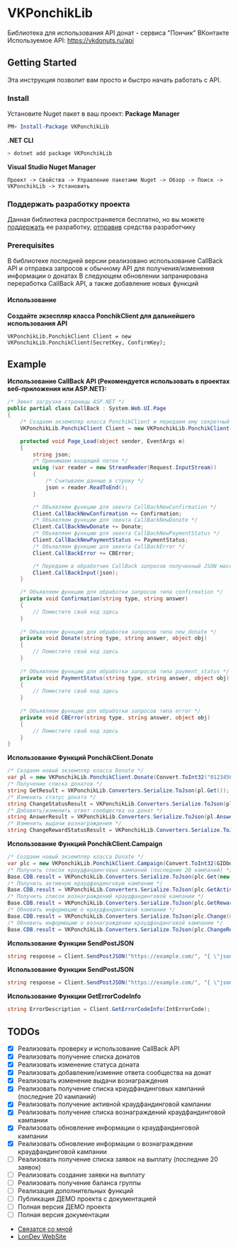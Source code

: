 # VKPonchikLib
Библиотека для использования API донат - сервиса "Пончик" ВКонтакте
Используемое API: https://vkdonuts.ru/api

## Getting Started
Эта инструкция позволит вам просто и быстро начать работать с API.

### Install
Установите Nuget пакет в ваш проект:
**Package Manager**
``` powershell
PM> Install-Package VKPonchikLib
```
**.NET CLI**
``` bash
> dotnet add package VKPonchikLib
```
**Visual Studio Nuget Manager**
```
Проект -> Свойства -> Управление пакетами Nuget -> Обзор -> Поиск -> VKPonchikLib -> Установить
```

### Поддержать разработку проекта
Данная библиотека распространяется бесплатно, но вы можете [поддержать](https://vk.com/app6887721_-138648450) ее разработку, [отправив](https://vk.com/app6887721_-138648450) средства разработчику

### Prerequisites
В библиотеке последней версии реализовано использование CallBack API и отправка запросов к обычному API для получения/изменения информации о донатах
В следующем обновлении запранирована переработка CallBack API, а также добавление новых функций

#### Использование
**Создайте экзеспляр класса PonchikClient для дальнейшего использования API**
```
VKPonchikLib.PonchikClient Client = new VKPonchikLib.PonchikClient(SecretKey, ConfirmKey);
```

## Example
**Использование CallBack API (Рекомендуется использовать в проектах веб-приложения или ASP.NET):**

```c#
/* Эвент загрузки страницы ASP.NET */
public partial class CallBack : System.Web.UI.Page
{
    /* Создаем экземпляр класса PonchikClient и передаем ему секретный ключ и код подтверждения */
    VKPonchikLib.PonchikClient Client = new VKPonchikLib.PonchikClient(Base.CDB.GroupID, Base.CDB.APIToken, Base.CDB.SecretKey, Base.CDB.ConfirmKey);

    protected void Page_Load(object sender, EventArgs e)
    {
        string json;
        /* Принимаем входящий поток */
        using (var reader = new StreamReader(Request.InputStream))
        {
            /* Считываем данные в строку */
            json = reader.ReadToEnd();
        }

        /* Объявляем функцию для эвента CallBackNewConfirmation */
        Client.CallBackNewConfirmation += Confirmation;
        /* Объявляем функцию для эвента CallBackNewDonate */
        Client.CallBackNewDonate += Donate;
        /* Объявляем функцию для эвента CallBackNewPaymentStatus */
        Client.CallBackNewPaymentStatus += PaymentStatus;
        /* Объявляем функцию для эвента CallBackError */
        Client.CallBackError += CBError;

        /* Передаем в обработчик CallBack запросов полученный JSON массив */
        Client.CallBackInput(json);
    }

    /* Объявляем функцию для обработки запросов типа confirmation */
    private void Confirmation(string type, string answer)
    {
        // Поместите свой код здесь
    }
    
    /* Объявляем функцию для обработки запросов типа new_donate */
    private void Donate(string type, string answer, object obj)
    {
        // Поместите свой код здесь
    }
    
    /* Объявляем функцию для обработки запросов типа payment_status */
    private void PaymentStatus(string type, string answer, object obj)
    {
        // Поместите свой код здесь
    }
    
    /* Объявляем функцию для обработки запросов типа error */
    private void CBError(string type, string answer, object obj)
    {
        // Поместите свой код здесь
    }
}
```

**Использование Функций PonchikClient.Donate**
```c#
/* Создаем новый экземпляр класса Donate */
var pl = new VKPonchikLib.PonchikClient.Donate(Convert.ToInt32("01234567"), "APIToken", "SecretKey", "ConfirmKey");
/* Получение списка донатов */
string GetResult = VKPonchikLib.Converters.Serialize.ToJson(pl.Get());
/* Изменить статус доната */
string ChangeStatusResult = VKPonchikLib.Converters.Serialize.ToJson(pl.ChangeStatus(0123456, "Status"));
/* Добавить/изменить ответ сообщества на донат */
string AnswerResult = VKPonchikLib.Converters.Serialize.ToJson(pl.Answer(0123456, "Answer"));
/* Изменить выдачи вознаграждения */
string ChangeRewardStatusResult = VKPonchikLib.Converters.Serialize.ToJson(pl.ChangeRewardStatus(0123456, "Status"));
```

**Использование Функций PonchikClient.Campaign**
```c#
/* Создаем новый экземпляр класса Donate */
var plc = new VKPonchikLib.PonchikClient.Campaign(Convert.ToInt32(GIDbox.Text), SecretKeybox.Text, ConfirmKeybox.Text);
/* Получить список краудфандинговых кампаний (последние 20 кампаний) */
Base.CDB.result = VKPonchikLib.Converters.Serialize.ToJson(plc.Get(new int[3] { 01234560, 01234561, 01234563 }));
/* Получить активную краудфандинговую кампанию */
Base.CDB.result = VKPonchikLib.Converters.Serialize.ToJson(plc.GetActive());
/* Получить список вознаграждений краудфандинговой кампании */
Base.CDB.result = VKPonchikLib.Converters.Serialize.ToJson(plc.GetRewards(0123456));
/* Обновить информацию о краудфандинговой кампании */
Base.CDB.result = VKPonchikLib.Converters.Serialize.ToJson(plc.Change(0123456, "Title", "Status", 0, 11000, 0, 0));
/* Обновить информацию о вознаграждении краудфандинговой кампании */
Base.CDB.result = VKPonchikLib.Converters.Serialize.ToJson(plc.ChangeReward(0123456, "Title", "Desc", 500, 0, "hidden"));
```

**Использование Функции SendPostJSON**
```c#
string response = Client.SendPostJSON("https://example.com/", "{ \"json\" }");
```

**Использование Функции SendPostJSON**
```c#
string response = Client.SendPostJSON("https://example.com/", "{ \"json\" }");
```

**Использование Функции GetErrorCodeInfo**
```c#
string ErrorDescription = Client.GetErrorCodeInfo(IntErrorCode);
```

## TODOs
- [x] Реализовать проверку и использование CallBack API
- [x] Реализовать получение списка донатов
- [x] Реализовать изменение статуса доната
- [x] Реализовать добавление/измение ответа сообщества на донат
- [x] Реализовать изменение выдачи вознаграждения
- [x] Реализовать получение списка краудфандинговых кампаний (последние 20 кампаний)
- [x] Реализовать получение активной краудфандинговой кампании
- [x] Реализовать получение списка вознаграждений краудфандинговой кампании
- [x] Реализовать обновление информации о краудфандинговой кампании
- [x] Реализовать обновление информации о вознаграждении краудфандинговой кампании
- [ ] Реализовать получение списка заявок на выплату (последние 20 заявок)
- [ ] Реализовать создание заявки на выплату
- [ ] Реализовать получение баланса группы
- [ ] Реализация дополнительных функций
- [ ] Публикация ДЕМО проекта с документацией
- [ ] Полная версия ДЕМО проекта
- [ ] Полная версия документации

* [Связатся со мной](https://vk.com/londonist)
* [LonDev WebSite](https://londev.ru)
